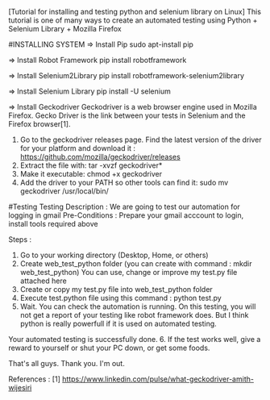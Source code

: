 [Tutorial for installing and testing python and selenium library on Linux] 
This tutorial is one of many ways to create an automated testing using Python + Selenium Library + Mozilla Firefox

#INSTALLING SYSTEM
=> Install Pip
sudo apt-install pip

=> Install Robot Framework
pip install robotframework

=> Install Selenium2Library
pip install robotframework-selenium2library

=> Install Selenium Library
pip install -U selenium

=> Install Geckodriver
Geckodriver is a web browser engine used in Mozilla Firefox. Gecko Driver is the link between your tests in Selenium and the Firefox browser[1].
1. Go to the geckodriver releases page. Find the latest version of the driver for your platform and download it : https://github.com/mozilla/geckodriver/releases
2. Extract the file with: tar -xvzf geckodriver*
3. Make it executable: chmod +x geckodriver
4. Add the driver to your PATH so other tools can find it: sudo mv geckodriver /usr/local/bin/ 

#Testing
Testing Description	: We are going to test our automation for logging in gmail
Pre-Conditions		: Prepare your gmail acccount to login, install tools required above

Steps :
1. Go to your working directory (Desktop, Home, or others)
2. Create web_test_python folder (you can create with command : mkdir web_test_python)
You can use, change or improve my test.py file attached here
3. Create or copy my test.py file into web_test_python folder 
4. Execute  test.python file using this command : python test.py
5. Wait. You can check the automation is running. On this testing, you will not get a report of your testing like robot framework does. 
But I think python is really powerfull if it is used on automated testing. 

Your automated testing is successfully done.
6. If the test works well, give a reward to yourself or shut your PC down, or get some foods. 

That's all guys. Thank you. 
I'm out.

References :
[1] https://www.linkedin.com/pulse/what-geckodriver-amith-wijesiri
